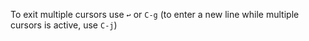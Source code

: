 To exit multiple cursors use `↩` or `C-g` (to enter a new line while multiple cursors is active, use `C-j`)

